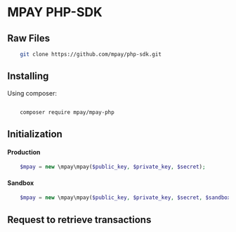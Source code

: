 # MPAY PHP-SDK

## Raw Files

```bash
    git clone https://github.com/mpay/php-sdk.git
```

## Installing

Using composer:

```bash

    composer require mpay/mpay-php

```

## Initialization

#### Production

```php
    $mpay = new \mpay\mpay($public_key, $private_key, $secret);
```

#### Sandbox

```php
    $mpay = new \mpay\mpay($public_key, $private_key, $secret, $sandbox = true);
```

## Request to retrieve transactions
